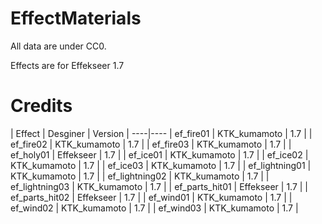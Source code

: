 # EffectMaterials

All data are under CC0.

Effects are for Effekseer 1.7

# Credits

| Effect | Desginer | Version |
----|---- 
| ef_fire01 | KTK_kumamoto | 1.7 |
| ef_fire02 | KTK_kumamoto | 1.7 |
| ef_fire03 | KTK_kumamoto | 1.7 |
| ef_holy01 | Effekseer | 1.7 |
| ef_ice01 | KTK_kumamoto | 1.7 |
| ef_ice02 | KTK_kumamoto | 1.7 |
| ef_ice03 | KTK_kumamoto | 1.7 |
| ef_lightning01 | KTK_kumamoto | 1.7 |
| ef_lightning02 | KTK_kumamoto | 1.7 |
| ef_lightning03 | KTK_kumamoto | 1.7 |
| ef_parts_hit01 | Effekseer | 1.7 |
| ef_parts_hit02 | Effekseer | 1.7 |
| ef_wind01 | KTK_kumamoto | 1.7 |
| ef_wind02 | KTK_kumamoto | 1.7 |
| ef_wind03 | KTK_kumamoto | 1.7 |

